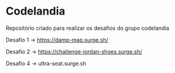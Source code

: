 # Codelandia
Repositório criado para realizar os desafios do grupo codelandia

Desafio 1 -> https://damp-map.surge.sh/

Desafio 2 -> https://challenge-jordan-shoes.surge.sh/

Desafio 4 -> ultra-seat.surge.sh
